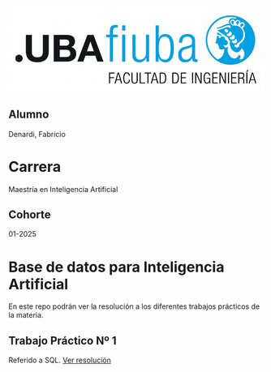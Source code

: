 <img src="https://github.com/hernancontigiani/ceia_memorias_especializacion/raw/master/Figures/logoFIUBA.jpg" alt="logoFIUBA" width="600">


## Alumno
Denardi, Fabricio

# Carrera
Maestría en Inteligencia Artificial

## Cohorte
01-2025

# Base de datos para Inteligencia Artificial

En este repo podrán ver la resolución a los diferentes trabajos prácticos de la materia.

## Trabajo Práctico Nº 1
Referido a SQL.
[Ver resolución](tp1/chinook_solved.MD)
